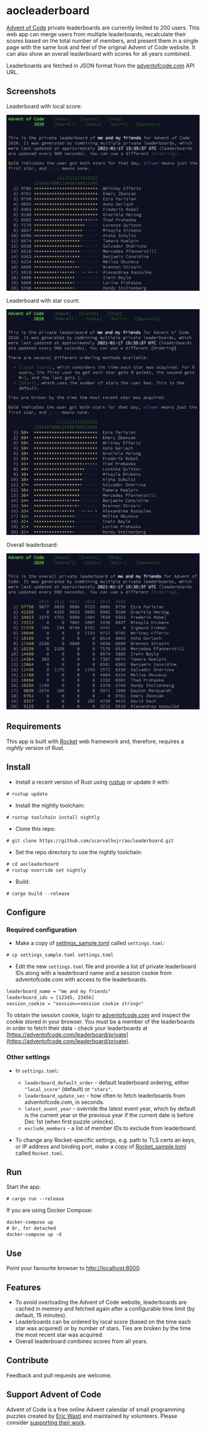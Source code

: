 # aocleaderboard

[Advent of Code](https://adventofcode.com) private leaderboards are currently
limited to 200 users. This web app can merge users from multiple
leaderboards, recalculate their scores based on the total number of members, and
present them in a single page with the same look and feel of the original
Advent of Code website. It can also show an overall leaderboard with scores
for all years combined.

Leaderboards are fetched in JSON format from the
[adventofcode.com](https://adventofcode.com) API URL.

## Screenshots

Leaderboard with local score:

![alt text](local_score.png "Local score")

Leaderboard with star count:

![alt text](stars.png "Local score")

Overall leaderboard:

![alt text](overall.png "Local score")

## Requirements

This app is built with [Rocket](https://rocket.rs) web framework and, therefore,
requires a _nightly_ version of Rust.

## Install

- Install a recent version of Rust using [rustup](https://rustup.rs/) or update
it with:
```
# rustup update
```

- Install the nightly toolchain:
```
# rustup toolchain install nightly
```

- Clone this repo:
```
# git clone https://github.com/scarvalhojr/aocleaderboard.git
```

- Set the repo directory to use the nightly toolchain:
```
# cd aocleaderboard
# rustup override set nightly
```

- Build:
```
# cargo build --release
```

## Configure

### Required configuration

- Make a copy of [settings_sample.toml](settings_sample.toml) called
  `settings.toml`:

```
# cp settings_sample.toml settings.toml
```

- Edit the new `settings.toml` file and provide a list of private leaderboard
  IDs along with a leaderboard name and a session cookie from adventofcode.com
  with access to the leaderboards.

```
leaderboard_name = "me and my friends"
leaderboard_ids = [12345, 23456]
session_cookie = "session=<session cookie string>"
```

To obtain the session cookie, login to [adventofcode.com](adventofcode.com)
and inspect the cookie stored in your browser. You must be a member of the
leaderboards in order to fetch their data - check your leaderboards at
[https://adventofcode.com/leaderboard/private](https://adventofcode.com/leaderboard/private).

### Other settings

- In `settings.toml`:
  - `leaderboard_default_order` - default leaderboard ordering, either
    `"local_score"` (default) or `"stars"`.
  - `leaderboard_update_sec` - how often to fetch leaderboards from
    adventofcode.com, in seconds.
  - `latest_event_year` - override the latest event year, which by default is
    the current year or the previous year if the current date is before Dec 1st
    (when first puzzle unlocks).
  - `exclude_members` - a list of member IDs to exclude from leaderboard.

- To change any Rocket-specific settings, e.g. path to TLS certs an keys, or
  IP address and binding port, make a copy of
  [Rocket_sample.toml](Rocket_sample.toml) called `Rocket.toml`.

## Run

Start the app:

```
# cargo run --release
```

If you are using Docker Compose:
```
docker-compose up
# Or, for detached
docker-compose up -d
```

## Use

Point your favourite browser to [http://localhost:8000](http://localhost:8000).

## Features

- To avoid overloading the Advent of Code website, leaderboards are cached in
   memory and fetched again after a configurable time limit (by default, 15
   minutes).
- Leaderboards can be ordered by local score (based on the time each star was
  acquired) or by number of stars. Ties are broken by the time the most recent
  star was acquired.
- Overall leaderboard combines scores from all years.

## Contribute

Feedback and pull requests are welcome.

## Support Advent of Code

Advent of Code is a free online Advent calendar of small programming puzzles
created by [Eric Wastl](http://was.tl/) and maintained by volunteers. Please
consider [supporting their work](https://adventofcode.com/support).


